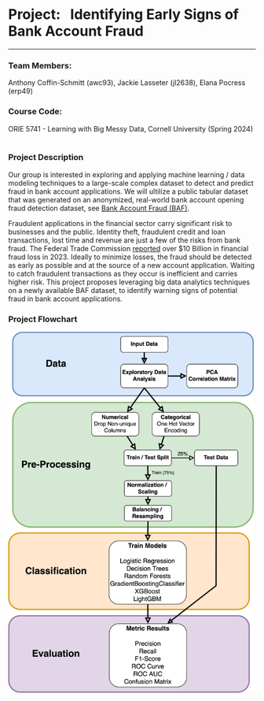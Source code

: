 # Project:  &nbsp;&nbsp;Identifying Early Signs of Bank Account Fraud

***

<h3>Team Members:</h3> Anthony Coffin-Schmitt (awc93), Jackie Lasseter (jl2638), Elana Pocress (erp49)

<h3>Course Code:</h3> ORIE 5741 - Learning with Big Messy Data, Cornell University (Spring 2024)
<br>
<br>
<h3>Project Description</h3>

Our group is interested in exploring and applying machine learning / data modeling techniques to a large-scale complex
dataset to detect and predict fraud in bank account applications. We will ultilize a public tabular dataset that was 
generated on an anonymized, real-world bank account opening fraud detection dataset, see 
[Bank Account Fraud (BAF)](https://github.com/feedzai/bank-account-fraud).

Fraudulent applications in the financial sector carry significant risk to businesses and the public. Identity
theft, fraudulent credit and loan transactions, lost time and revenue are just a few of the risks from bank
fraud. The Federal Trade Commission [reported](https://www.ftc.gov/news-events/news/press-releases/2024/02/nationwide-fraud-losses-top-10-billion-2023-ftc-steps-efforts-protect-public)
over $10 Billion in financial fraud loss in 2023. Ideally to minimize losses, the fraud should be detected as early 
as possible and at the source of a new account application. Waiting to catch fraudulent transactions as they occur 
is inefficient and carries higher risk. This project proposes leveraging big data analytics techniques on a newly 
available BAF dataset, to identify warning signs of potential fraud in bank account applications.

<h3>Project Flowchart</h3>

<img src="plot_images/flowchart.png" alt="Flowchart" width="500"/>
